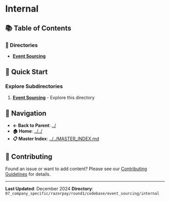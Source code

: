 # Internal

## 📚 Table of Contents

### 📁 Directories

- **[Event Sourcing](event_sourcing/)**

## 🚀 Quick Start

### Explore Subdirectories
1. **[Event Sourcing](event_sourcing/)** - Explore this directory

## 🔗 Navigation

- **← Back to Parent**: [../](../)
- **🏠 Home**: [../../](../..)
- **📋 Master Index**: [../../MASTER_INDEX.md](../..MASTER_INDEX.md)

## 🤝 Contributing

Found an issue or want to add content? Please see our [Contributing Guidelines](../../CONTRIBUTING.md) for details.

---

**Last Updated**: December 2024
**Directory**: `07_company_specific/razorpay/round1/codebase/event_sourcing/internal`
